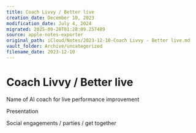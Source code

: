 ```yaml
---
title: Coach Livvy / Better live
creation_date: December 10, 2023
modification_date: July 4, 2024
migrated: 2025-09-20T01:28:09.257489
source: apple-notes-exporter
original_path: iCloud/Notes/2023-12-10-Coach Livvy - Better live.md
vault_folder: Archive/uncategorized
filename_date: 2023-12-10
---
```



# Coach Livvy / Better live

Name of AI coach for live performance improvement 

Presentation 

Social engagements / parties / get together 
